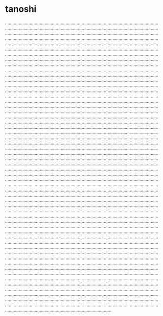 # tanoshi

..........................................................................................................................................................................................................................................................................................................................................................................................................................................................................................................................................................................................................................................................................................................................................................................................................................................................................................................................................................................................................................................................................................................................................................................................................................................................................................................................................................................................................................................................................................................................................................................................................................................................................................................................................................................................................................................................................................................................................................................................................................................................................................................................................................................................................................................................................................................................................................................................................................................................................................................................................................................................................................................................................................................................................................................................................................................................................................................................................................................................................................................................................................................................................................................................................................................................................................................................................................................................................................................................................................................................................................................................................................................................................................................................................................................................................................................................................................................................................................................................................................................................................................................................................................................................................................................................................................................................................................................................................................................................................................................................................................................................................................................................................................................................................................................................................................................................................................................................................................................................................................................................................................................................................................................................................................................................................................................................................................................................................................................................................................................................................................................................................................................................................................................................................................................................................................................................................................................................................................................................................................................................................................................................................................................................................................................................................................................................................................................................................................................................................................................................................................................................................................................................................................................................................................................................................................................................................................................................................................................................................................................................................................................................................................................................